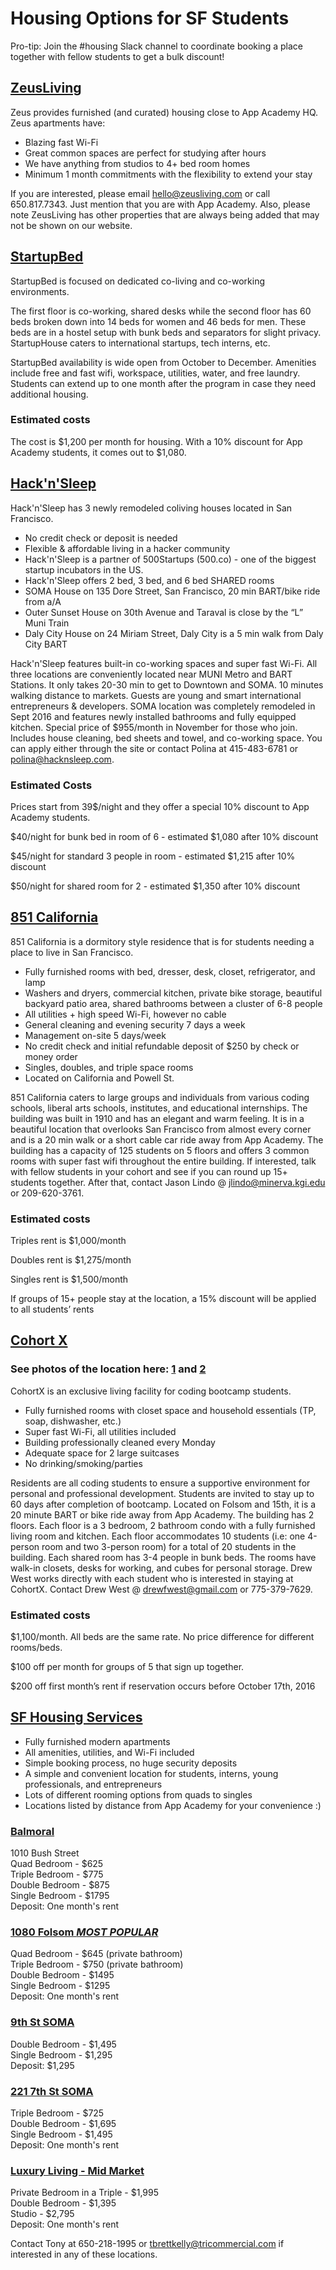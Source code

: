 # Housing Options for SF Students

Pro-tip: Join the #housing Slack channel to coordinate booking a place together with fellow students to get a bulk discount!

## [ZeusLiving](https://zeusliving.com/)

Zeus provides furnished (and curated) housing close to App Academy HQ. Zeus apartments have:
* Blazing fast Wi-Fi
* Great common spaces are perfect for studying after hours
* We have anything from studios to 4+ bed room homes
* Minimum 1 month commitments with the flexibility to extend your stay

If you are interested, please email      [hello@zeusliving.com](mailto:hello@zeusliving.com) or call 650.817.7343. Just mention that you are with App Academy.  Also, please note ZeusLiving has other properties that are always being added that may not be shown on our website.

## <a href="http://accommodation.startupbed.com/" title="StartupBed">StartupBed</a>
StartupBed is focused on dedicated co-living and co-working environments.

The first floor is co-working, shared desks while the second floor has 60 beds broken down into 14 beds for women and 46 beds for men. These beds are in a hostel setup with bunk beds and separators for slight privacy. StartupHouse caters to international startups, tech interns, etc.

StartupBed availability is wide open from October to December. Amenities include free and fast wifi, workspace, utilities, water, and free laundry. Students can extend up to one month after the program in case they need additional housing.

### Estimated costs
The cost is $1,200 per month for housing. With a 10% discount for App Academy students, it comes out to $1,080.

## <a href="http://hacknsleep.com/" title="Hack'n'Sleep">Hack'n'Sleep</a>
Hack'n'Sleep has 3 newly remodeled coliving houses located in San Francisco.

* No credit check or deposit is needed
* Flexible & affordable living in a hacker community
* Hack'n'Sleep is a partner of 500Startups (500.co) - one of the biggest startup incubators in the US.
* Hack'n'Sleep offers 2 bed, 3 bed, and 6 bed SHARED rooms
* SOMA House on 135 Dore Street, San Francisco, 20 min BART/bike ride from a/A
* Outer Sunset House on 30th Avenue and Taraval is close by the “L” Muni Train
* Daly City House on 24 Miriam Street, Daly City is a 5 min walk from Daly City BART

Hack'n'Sleep features built-in co-working spaces and super fast Wi-Fi. All three locations are conveniently located near MUNI Metro and BART Stations. It only takes 20-30 min to get to Downtown and SOMA. 10 minutes walking distance to markets. Guests are young and smart international entrepreneurs & developers. SOMA location was completely remodeled in Sept 2016 and features newly installed bathrooms and fully equipped kitchen. Special price of $955/month in November for those who join. Includes house cleaning, bed sheets and towel, and co-working space. You can apply either through the site or contact Polina at 415-483-6781 or polina@hacknsleep.com.

### Estimated Costs
Prices start from 39$/night and they offer a special 10% discount to App Academy students.

$40/night for bunk bed in room of 6 - estimated $1,080 after 10% discount

$45/night for standard 3 people in room - estimated $1,215 after 10% discount

$50/night for shared room for 2 - estimated $1,350 after 10% discount

## <a href="http://851californiasf.com/" title="851 California">851 California</a>
851 California is a dormitory style residence that is for students needing a place to live in San Francisco.

* Fully furnished rooms with bed, dresser, desk, closet, refrigerator, and lamp
* Washers and dryers, commercial kitchen, private bike storage, beautiful backyard patio area, shared bathrooms between a cluster of 6-8 people
* All utilities + high speed Wi-Fi, however no cable
* General cleaning and evening security 7 days a week
* Management on-site 5 days/week
* No credit check and initial refundable deposit of $250 by check or money order
* Singles, doubles, and triple space rooms
* Located on California and Powell St.

851 California caters to large groups and individuals from various coding schools, liberal arts schools, institutes, and educational internships. The building was built in 1910 and has an elegant and warm feeling. It is in a beautiful location that overlooks San Francisco from almost every corner and is a 20 min walk or a short cable car ride away from App Academy. The building has a capacity of 125 students on 5 floors and offers 3 common rooms with super fast wifi throughout the entire building. If interested, talk with fellow students in your cohort and see if you can round up 15+ students together. After that, contact Jason Lindo @ jlindo@minerva.kgi.edu or 209-620-3761.

### Estimated costs
Triples rent is $1,000/month

Doubles rent is $1,275/month

Singles rent is $1,500/month

If groups of 15+ people stay at the location, a 15% discount will be applied to all students’ rents

## <a href="http://www.flickr.com/photos/131369095@N04/sets/72157650508036689" title="Cohort X">Cohort X</a>
### See photos of the location here: [1](http://imgur.com/a/uBqHN) and [2](http://imgur.com/a/7RjzY)
CohortX is an exclusive living facility for coding bootcamp students.

* Fully furnished rooms with closet space and household essentials (TP, soap, dishwasher, etc.)
* Super fast Wi-Fi, all utilities included
* Building professionally cleaned every Monday
* Adequate space for 2 large suitcases
* No drinking/smoking/parties

Residents are all coding students to ensure a supportive environment for personal and professional development. Students are invited to stay up to 60 days after completion of bootcamp. Located on Folsom and 15th, it is a 20 minute BART or bike ride away from App Academy. The building has 2 floors. Each floor is a 3 bedroom, 2 bathroom condo with a fully furnished living room and kitchen. Each floor accommodates 10 students (i.e: one 4-person room and two 3-person room) for a total of 20 students in the building. Each shared room has 3-4 people in bunk beds. The rooms have walk-in closets, desks for working, and cubes for personal storage. Drew West works directly with each student who is interested in staying at CohortX. Contact Drew West @ drewfwest@gmail.com or 775-379-7629.

### Estimated costs
$1,100/month. All beds are the same rate. No price difference for different rooms/beds.

$100 off per month for groups of 5 that sign up together.

$200 off first month’s rent if reservation occurs before October 17th, 2016

## <a href="http://www.sfhousingservices.com/student-housing" title="SF Housing Services">SF Housing Services</a>

* Fully furnished modern apartments
* All amenities, utilities, and Wi-Fi included
* Simple booking process, no huge security deposits
* A simple and convenient location for students, interns, young professionals, and entrepreneurs
* Lots of different rooming options from quads to singles
* Locations listed by distance from App Academy for your convenience :)

### <a href="http://www.sfhousingservices.com/balmoral" title="Balmoral">Balmoral</a>
1010 Bush Street<br>
Quad Bedroom - $625<br>
Triple Bedroom - $775<br>
Double Bedroom - $875<br>
Single Bedroom - $1795<br>
Deposit: One month's rent

### <a href="http://www.sfhousingservices.com/1080-folsom" title="1080 Folsom *MOST POPULAR*">1080 Folsom *MOST POPULAR*</a>
Quad Bedroom - $645 (private bathroom)<br>
Triple Bedroom - $750 (private bathroom)<br>
Double Bedroom - $1495 <br>
Single Bedroom - $1295<br>
Deposit: One month's rent

### <a href="http://www.sfhousingservices.com/251-9th-street---soma" title="9th St SOMA">9th St SOMA</a>
Double Bedroom - $1,495 <br>
Single Bedroom - $1,295 <br>
Deposit: $1,295

### <a href="http://www.sfhousingservices.com/7th-street---soma" title="221 7th St SOMA">221 7th St SOMA</a>
Triple Bedroom - $725<br>
Double Bedroom - $1,695<br>
Single Bedroom - $1,495<br>
Deposit: One month's rent

### <a href="http://www.sfhousingservices.com/panoramic---exclusive-housing" title="Luxury Living - Mid Market">Luxury Living - Mid Market</a>
Private Bedroom in a Triple - $1,995<br>
Double Bedroom - $1,395<br>
Studio - $2,795<br>
Deposit: One month's rent

Contact Tony at 650-218-1995 or tbrettkelly@tricommercial.com if interested in any of these locations.
